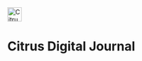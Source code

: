 <div float="left">
       <img
            width="32"
            src="https://piskel-imgstore-b.appspot.com/img/08ffd482-c0e2-11ec-9fcc-d53fcae61d83.gif"
            alt="Citrus Logo"
       />
       <h1>Citrus Digital Journal</h1>
</div>
